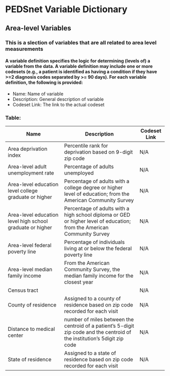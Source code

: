 # PEDSnet Variable Dictionary

## Area-level Variables

### This is a slection of variables that are all related to area level measurements

#### A variable definition specifies the logic for determining (levels of) a variable from the data. A variable definition may include one or more codesets (e.g., a patient is identified as having a condition if they have >=2 diagnosis codes separated by >= 90 days). For each variable definition, the following is provided:
* Name: Name of variable
* Description: General description of variable
* Codeset Link: The link to the actual codeset

### Table:

| Name | Description | Codeset Link |
|------|-------------|--------------|
| Area deprivation index | Percentile rank for deprivation based on 9-digit zip code | N/A |
| Area-level adult unemployment rate | Percentage of adults unemployed | N/A |
| Area-level education level college graduate or higher | Percentage of adults with a college degree or higher level of education; from the American Community Survey | N/A |
| Area-level education level high school graduate or higher | Percentage of adults with a high school diploma or GED or higher level of education; from the American Community Survey | N/A |
| Area-level federal poverty line | Percentage of individuals living at or below the federal poverty line | N/A |
| Area-level median family income | From the American Community Survey, the median family income for the closest year | N/A |
| Census tract | | N/A |
| County of residence | Assigned to a county of residence based on zip code recorded for each visit | N/A |
| Distance to medical center | number of miles between the centroid of a patient’s 5-digit zip code and the centroid of the institution’s 5digit zip code | N/A |
| State of residence | Assigned to a state of residence based on zip code recorded for each visit | N/A |
